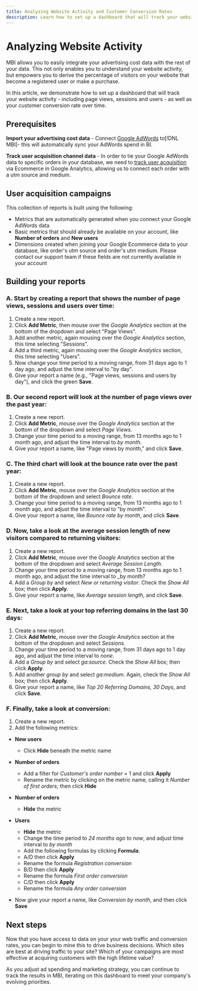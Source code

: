 ```yaml
---
title: Analyzing Website Activity and Customer Conversion Rates
description: Learn how to set up a dashboard that will track your website activity - including page views, sessions and users - as well as your customer conversion rate over time. 
---
```

# Analyzing Website Activity

MBI allows you to easily integrate your advertising cost data with the rest of your data. This not only enables you to understand your website activity, but empowers you to derive the percentage of visitors on your website that become a registered user or make a purchase.

In this article, we demonstrate how to set up a dashboard that will track your website activity - including page views, sessions and users - as well as your customer conversion rate over time.

## Prerequisites

**Import your advertising cost data** - Connect [Google AdWords](../importing-data/integrations/google-adwords.md) to[!DNL MBI]- this will automatically sync your AdWords spend in BI.

**Track user acquisition channel data** - In order to tie your Google AdWords data to specific orders in your database, we need to [track user acquisition](../analysis/google-track-user-acq.md) via Ecommerce in Google Analytics, allowing us to connect each order with a utm source and medium.

## User acquisition campaigns

This collection of reports is built using the following:

* Metrics that are automatically generated when you connect your Google AdWords data
* Basic metrics that should already be available on your account, like **Number of orders** and **New users**
* Dimensions created when joining your Google Ecommerce data to your database, like order's utm source and order's utm medium. Please contact our support team if these fields are not currently available in your account

## Building your reports

### A. Start by creating a report that shows the number of page views, sessions and users over time:

1. Create a new report.
1. Click **Add Metric**, then mouse over the _Google Analytics_ section at the bottom of the dropdown and select "Page Views".
1. Add another metric, again mousing over the _Google Analytics_ section, this time selecting "Sessions".
1. Add a third metric, again mousing over the _Google Analytics_ section, this time selecting "Users".
1. Now change your time period to a moving range, from 31 days ago to 1 day ago, and adjust the time interval to "by day".
1. Give your report a name (e.g., "Page views, sessions and users by day"), and click the green **Save**.

### B. Our second report will look at the number of page views over the past year:

1. Create a new report.
1. Click **Add Metric**, mouse over the _Google Analytics_ section at the bottom of the dropdown and select _Page Views_.
1. Change your time period to a moving range, from 13 months ago to 1 month ago, and adjust the time interval to _by month_.
1. Give your report a name, like "Page views by month," and click **Save**.

### C. The third chart will look at the bounce rate over the past year:

1. Create a new report.
1. Click **Add Metric**, mouse over the _Google Analytics_ section at the bottom of the dropdown and select _Bounce rate_.
1. Change your time period to a moving range, from 13 months ago to 1 month ago, and adjust the time interval to "by month".
1. Give your report a name, like _Bounce rate by month_, and click **Save**.

### D. Now, take a look at the average session length of new visitors compared to returning visitors:

1. Create a new report.
1. Click **Add Metric**, mouse over the _Google Analytics_ section at the bottom of the dropdown and select _Average Session Length_.
1. Change your time period to a moving range, from 13 months ago to 1 month ago, and adjust the time interval to _by month?
1. Add a _Group by_ and select _New or returning visitor_.  Check the _Show All_ box; then click **Apply**.
1. Give your report a name, like _Average session length_, and click **Save**.

### E. Next, take a look at your top referring domains in the last 30 days:

1. Create a new report.
1. Click **Add Metric**, mouse over the _Google Analytics_ section at the bottom of the dropdown and select _Sessions_.
1. Change your time period to a moving range, from 31 days ago to 1 day ago, and adjust the time interval to _none_.
1. Add a _Group by_ and select _ga:source_.  Check the _Show All_ box; then click **Apply**.
1. Add another _group by_ and select _ga:medium_. Again, check the _Show All_ box; then click **Apply**.
1. Give your report a name, like _Top 20 Referring Domains, 30 Days_, and click **Save**.

### F. Finally, take a look at conversion:

1. Create a new report.
1. Add the following metrics:

* **New users**
    * Click **Hide** beneath the metric name

* **Number of orders**
    * Add a filter for _Customer's order number_ = 1 and click **Apply**
    * Rename the metric by clicking on the metric name, calling it _Number of first orders;_ then click **Hide**

* **Number of orders**
    * **Hide** the metric

* **Users**
    * **Hide** the metric
    * Change the time period to _24 months ago to now_, and adjust time interval to _by month_
    * Add the following formulas by clicking **Formula**.
    * A/D then click **Apply**
    * Rename the formula _Registration conversion_
    * B/D then click **Apply**
    * Rename the formula _First order conversion_
    * C/D then click **Apply**
    * Rename the formula _Any order conversion_

* Now give your report a name, like _Conversion by month_, and then click **Save**

## Next steps

Now that you have access to data on your your web traffic and conversion rates, you can begin to mine this to drive business decisions. Which sites are best at driving traffic to your site?  Which of your campaigns are most effective at acquiring customers with the high lifetime value?

As you adjust ad spending and marketing strategy, you can continue to track the results in MBI, iterating on this dashboard to meet your company's evolving priorities.
